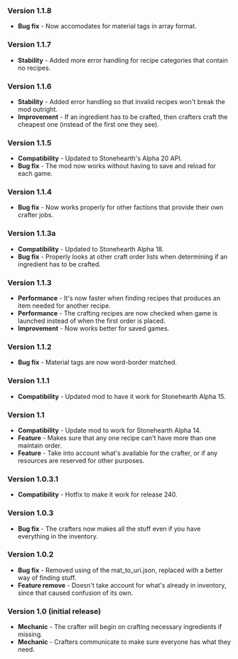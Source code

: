 ### Version 1.1.8

- **Bug fix** - Now accomodates for material tags in array format.


### Version 1.1.7

- **Stability** - Added more error handling for recipe categories that contain no recipes.


### Version 1.1.6

- **Stability** - Added error handling so that invalid recipes won't break the mod outright.
- **Improvement** - If an ingredient has to be crafted, then crafters craft the cheapest one (instead of the first one they see).


### Version 1.1.5

- **Compatibility** - Updated to Stonehearth's Alpha 20 API.
- **Bug fix** - The mod now works without having to save and reload for each game.


### Version 1.1.4

- **Bug fix** - Now works properly for other factions that provide their own crafter jobs.


### Version 1.1.3a

- **Compatibility** - Updated to Stonehearth Alpha 18.
- **Bug fix** - Properly looks at other craft order lists when determining if an ingredient has to be crafted.


### Version 1.1.3

- **Performance** - It's now faster when finding recipes that produces an item needed for another recipe.
- **Performance** - The crafting recipes are now checked when game is launched instead of when the first order is placed.
- **Improvement** - Now works better for saved games.


### Version 1.1.2

- **Bug fix** - Material tags are now word-border matched.


### Version 1.1.1

- **Compatibility** - Updated mod to have it work for Stonehearth Alpha 15.


### Version 1.1

- **Compatibility** - Update mod to work for Stonehearth Alpha 14.
- **Feature** - Makes sure that any one recipe can't have more than one maintain order.
- **Feature** - Take into account what's available for the crafter, or if any resources are reserved for other purposes.


### Version 1.0.3.1

- **Compatibility** - Hotfix to make it work for release 240.


### Version 1.0.3

- **Bug fix** - The crafters now makes all the stuff even if you have everything in the inventory.


### Version 1.0.2

- **Bug fix** - Removed using of the mat_to_uri.json, replaced with a better way of finding stuff.
- **Feature remove** - Doesn't take account for what's already in inventory, since that caused confusion of its own.


### Version 1.0 (initial release)

- **Mechanic** - The crafter will begin on crafting necessary ingredients if missing.
- **Mechanic** - Crafters communicate to make sure everyone has what they need.
